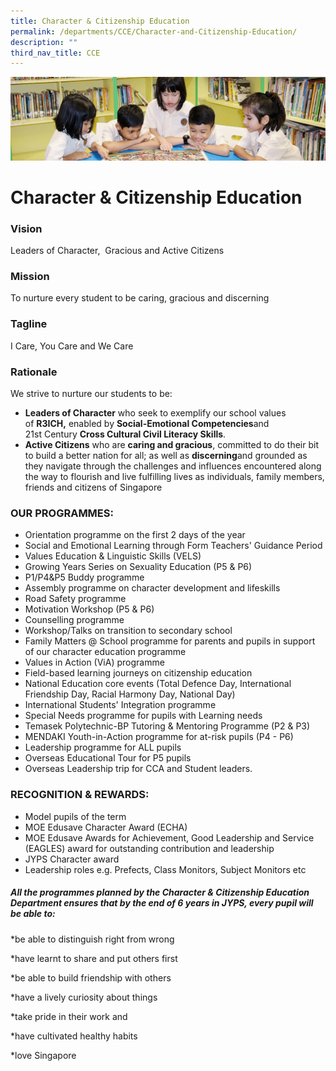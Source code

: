 ```yaml
---
title: Character & Citizenship Education
permalink: /departments/CCE/Character-and-Citizenship-Education/
description: ""
third_nav_title: CCE
---
```

![](/images/banner.gif)

Character & Citizenship Education
=================================

### Vision

Leaders of Character,  Gracious and Active Citizens

  

### Mission

To nurture every student to be caring, gracious and discerning

  

### Tagline

I Care, You Care and We Care

  

### Rationale

We strive to nurture our students to be:

 *   <b>Leaders of Character</b> who seek to exemplify our school values of **R3ICH,** enabled by **Social-Emotional Competencies**and 21st Century **Cross Cultural Civil Literacy Skills**.
*   **Active Citizens** who are **caring and gracious**, committed to do their bit to build a better nation for all; as well as **discerning**and grounded as they navigate through the challenges and influences encountered along the way to flourish and live fulfilling lives as individuals, family members, friends and citizens of Singapore

### OUR PROGRAMMES:

*   Orientation programme on the first 2 days of the year
*   Social and Emotional Learning through Form Teachers' Guidance Period
*   Values Education & Linguistic Skills (VELS)
*   Growing Years Series on Sexuality Education (P5 & P6)
*   P1/P4&P5 Buddy programme
*   Assembly programme on character development and lifeskills
*   Road Safety programme
*   Motivation Workshop (P5 & P6)
*   Counselling programme
*   Workshop/Talks on transition to secondary school
*   Family Matters @ School programme for parents and pupils in support of our character education programme
*   Values in Action (ViA) programme
*   Field-based learning journeys on citizenship education
*   National Education core events (Total Defence Day, International Friendship Day, Racial Harmony Day, National Day)
*   International Students' Integration programme
*   Special Needs programme for pupils with Learning needs
*   Temasek Polytechnic-BP Tutoring & Mentoring Programme (P2 & P3)
*   MENDAKI Youth-in-Action programme for at-risk pupils (P4 - P6)
*   Leadership programme for ALL pupils
*   Overseas Educational Tour for P5 pupils
*   Overseas Leadership trip for CCA and Student leaders.

### RECOGNITION & REWARDS:

*   Model pupils of the term
*   MOE Edusave Character Award (ECHA)
*   MOE Edusave Awards for Achievement, Good Leadership and Service (EAGLES) award for outstanding contribution and leadership
*   JYPS Character award
*   Leadership roles e.g. Prefects, Class Monitors, Subject Monitors etc

##### **All the programmes planned by the Character & Citizenship Education Department ensures that by the end of 6 years in JYPS, every pupil will be able to:**

\*be able to distinguish right from wrong

\*have learnt to share and put others first

\*be able to build friendship with others

\*have a lively curiosity about things

\*take pride in their work and 

\*have cultivated healthy habits 

\*love Singapore